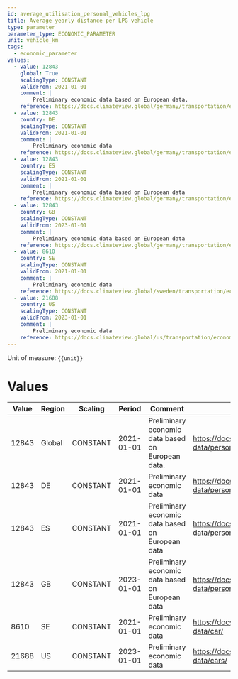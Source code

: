 ```yaml
---
id: average_utilisation_personal_vehicles_lpg
title: Average yearly distance per LPG vehicle
type: parameter
parameter_type: ECONOMIC_PARAMETER
unit: vehicle_km
tags:
  - economic_parameter
values:
  - value: 12843
    global: True
    scalingType: CONSTANT
    validFrom: 2021-01-01
    comment: |
        Preliminary economic data based on European data.
    reference: https://docs.climateview.global/germany/transportation/economic-data/personal-vehicles/
  - value: 12843
    country: DE
    scalingType: CONSTANT
    validFrom: 2021-01-01
    comment: |
        Preliminary economic data
    reference: https://docs.climateview.global/germany/transportation/economic-data/personal-vehicles/
  - value: 12843
    country: ES
    scalingType: CONSTANT
    validFrom: 2021-01-01
    comment: |
        Preliminary economic data based on European data
    reference: https://docs.climateview.global/germany/transportation/economic-data/personal-vehicles/
  - value: 12843
    country: GB
    scalingType: CONSTANT
    validFrom: 2023-01-01
    comment: |
        Preliminary economic data based on European data
    reference: https://docs.climateview.global/germany/transportation/economic-data/personal-vehicles/
  - value: 8610
    country: SE
    scalingType: CONSTANT
    validFrom: 2021-01-01
    comment: |
        Preliminary economic data
    reference: https://docs.climateview.global/sweden/transportation/economic-data/car/
  - value: 21688
    country: US
    scalingType: CONSTANT
    validFrom: 2023-01-01
    comment: |
        Preliminary economic data
    reference: https://docs.climateview.global/us/transportation/economic-data/cars/
---
```



Unit of measure: `{{unit}}`


# Values


| Value | Region | Scaling | Period | Comment | Reference |
|-------|--------|---------|--------|---------|-----------|
| 12843 | Global | CONSTANT | 2021-01-01 | Preliminary economic data based on European data. | https://docs.climateview.global/germany/transportation/economic-data/personal-vehicles/ |
| 12843 | DE | CONSTANT | 2021-01-01 | Preliminary economic data | https://docs.climateview.global/germany/transportation/economic-data/personal-vehicles/ |
| 12843 | ES | CONSTANT | 2021-01-01 | Preliminary economic data based on European data | https://docs.climateview.global/germany/transportation/economic-data/personal-vehicles/ |
| 12843 | GB | CONSTANT | 2023-01-01 | Preliminary economic data based on European data | https://docs.climateview.global/germany/transportation/economic-data/personal-vehicles/ |
| 8610 | SE | CONSTANT | 2021-01-01 | Preliminary economic data | https://docs.climateview.global/sweden/transportation/economic-data/car/ |
| 21688 | US | CONSTANT | 2023-01-01 | Preliminary economic data | https://docs.climateview.global/us/transportation/economic-data/cars/ |


